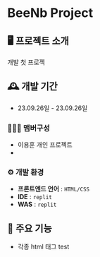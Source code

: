 # BeeNb Project

## 🖥️ 프로젝트 소개

개발 첫 프로젝

## 🕰️ 개발 기간

-   23.09.26일 - 23.09.26일

### 🧑‍🤝‍🧑 맴버구성

-   이용훈 개인 프로젝트
- 
### ⚙️ 개발 환경

[](https://github.com/ChaeHyunWoo/SpringBoot-Project-MEGABOX#%EF%B8%8F-%EA%B0%9C%EB%B0%9C-%ED%99%98%EA%B2%BD)

-   **프론트엔드 언어** : `HTML/CSS`
-   **IDE**  :  `replit`
-   **WAS**  :  `replit`


## 📌 주요 기능

-   각종 html 태그 test

